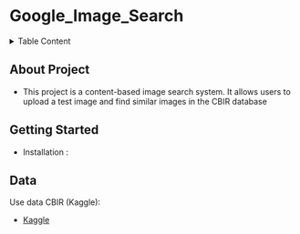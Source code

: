 # Google_Image_Search
<details>
  <summary>Table Content</summary>

  1. [About Project](#about-project)
  2. [Getting Started](#getting-started)
     - [Installation](#installation)
  3. [Data](#data)
  4. 

</details>

## About Project <a name="about-project"></a>
- This project is a content-based image search system. It allows users to upload a test image and find similar images in the CBIR database

## Getting Started <a name="getting-started"></a>
- Installation<a name = "installation"></a> :
  
## Data <a name="data"></a>

Use data CBIR (Kaggle):
- [Kaggle](https://www.kaggle.com/datasets/theaayushbajaj/cbir-dataset)
##  <a name="data"></a>
